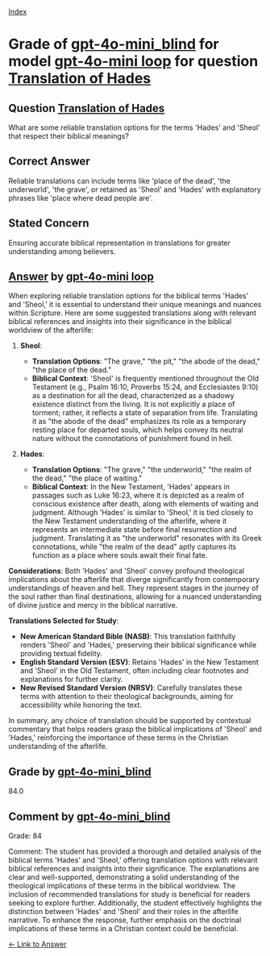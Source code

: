 
[Index](../../../../index.md)
# Grade of [gpt-4o-mini_blind](../../../grading_models/gpt-4o-mini_blind.md) for model [gpt-4o-mini loop](../../../answering_models/gpt-4o-mini_loop.md) for question [Translation of Hades](../../../questions/Translation_of_Hades.md)

## Question [Translation of Hades](../../../questions/Translation_of_Hades.md)
What are some reliable translation options for the terms 'Hades' and 'Sheol' that respect their biblical meanings?

## Correct Answer
Reliable translations can include terms like 'place of the dead', 'the underworld', 'the grave', or retained as 'Sheol' and 'Hades' with explanatory phrases like 'place where dead people are'.

## Stated Concern
Ensuring accurate biblical representation in translations for greater understanding among believers.

## [Answer](../Translation_of_Hades.md) by [gpt-4o-mini loop](../../../answering_models/gpt-4o-mini_loop.md)
When exploring reliable translation options for the biblical terms 'Hades' and 'Sheol,' it is essential to understand their unique meanings and nuances within Scripture. Here are some suggested translations along with relevant biblical references and insights into their significance in the biblical worldview of the afterlife:

1. **Sheol**:
   - **Translation Options**: "The grave," "the pit," "the abode of the dead," "the place of the dead."
   - **Biblical Context**: 'Sheol' is frequently mentioned throughout the Old Testament (e.g., Psalm 16:10, Proverbs 15:24, and Ecclesiastes 9:10) as a destination for all the dead, characterized as a shadowy existence distinct from the living. It is not explicitly a place of torment; rather, it reflects a state of separation from life. Translating it as "the abode of the dead" emphasizes its role as a temporary resting place for departed souls, which helps convey its neutral nature without the connotations of punishment found in hell.

2. **Hades**:
   - **Translation Options**: "The grave," "the underworld," "the realm of the dead," "the place of waiting."
   - **Biblical Context**: In the New Testament, 'Hades' appears in passages such as Luke 16:23, where it is depicted as a realm of conscious existence after death, along with elements of waiting and judgment. Although 'Hades' is similar to 'Sheol,' it is tied closely to the New Testament understanding of the afterlife, where it represents an intermediate state before final resurrection and judgment. Translating it as "the underworld" resonates with its Greek connotations, while "the realm of the dead" aptly captures its function as a place where souls await their final fate.

**Considerations**: Both 'Hades' and 'Sheol' convey profound theological implications about the afterlife that diverge significantly from contemporary understandings of heaven and hell. They represent stages in the journey of the soul rather than final destinations, allowing for a nuanced understanding of divine justice and mercy in the biblical narrative.

**Translations Selected for Study**:
- **New American Standard Bible (NASB)**: This translation faithfully renders 'Sheol' and 'Hades,' preserving their biblical significance while providing textual fidelity.
- **English Standard Version (ESV)**: Retains 'Hades' in the New Testament and 'Sheol' in the Old Testament, often including clear footnotes and explanations for further clarity.
- **New Revised Standard Version (NRSV)**: Carefully translates these terms with attention to their theological backgrounds, aiming for accessibility while honoring the text.

In summary, any choice of translation should be supported by contextual commentary that helps readers grasp the biblical implications of 'Sheol' and 'Hades,' reinforcing the importance of these terms in the Christian understanding of the afterlife.

## Grade by [gpt-4o-mini_blind](../../../grading_models/gpt-4o-mini_blind.md)
84.0

## Comment by [gpt-4o-mini_blind](../../../grading_models/gpt-4o-mini_blind.md)
Grade: 84

Comment: The student has provided a thorough and detailed analysis of the biblical terms 'Hades' and 'Sheol,' offering translation options with relevant biblical references and insights into their significance. The explanations are clear and well-supported, demonstrating a solid understanding of the theological implications of these terms in the biblical worldview. The inclusion of recommended translations for study is beneficial for readers seeking to explore further. Additionally, the student effectively highlights the distinction between 'Hades' and 'Sheol' and their roles in the afterlife narrative. To enhance the response, further emphasis on the doctrinal implications of these terms in a Christian context could be beneficial.

[&lt;- Link to Answer](../Translation_of_Hades.md)
